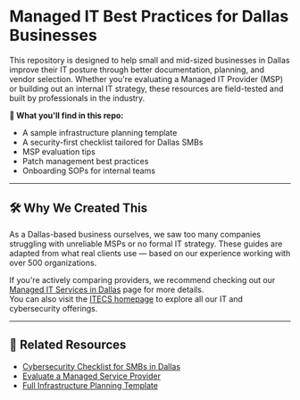 # Managed IT Best Practices for Dallas Businesses

This repository is designed to help small and mid-sized businesses in Dallas improve their IT posture through better documentation, planning, and vendor selection. Whether you're evaluating a Managed IT Provider (MSP) or building out an internal IT strategy, these resources are field-tested and built by professionals in the industry.

**📌 What you'll find in this repo:**
- A sample infrastructure planning template
- A security-first checklist tailored for Dallas SMBs
- MSP evaluation tips
- Patch management best practices
- Onboarding SOPs for internal teams

---

## 🛠️ Why We Created This

As a Dallas-based business ourselves, we saw too many companies struggling with unreliable MSPs or no formal IT strategy. These guides are adapted from what real clients use — based on our experience working with over 500 organizations.

If you're actively comparing providers, we recommend checking out our [Managed IT Services in Dallas](https://itecsonline.com/it-services/managed-it-services-in-dallas) page for more details.  
You can also visit the [ITECS homepage](https://itecsonline.com) to explore all our IT and cybersecurity offerings.

---

## 🔗 Related Resources
- [Cybersecurity Checklist for SMBs in Dallas](https://github.com/ITECS-Dallas/cybersecurity-assessment-checklist/blob/main/network-security.md)
- [Evaluate a Managed Service Provider](https://github.com/ITECS-Dallas/cybersecurity-assessment-checklist/blob/main/msp-evaluation-checklist.md)
- [Full Infrastructure Planning Template](./it-infrastructure-template.md)
